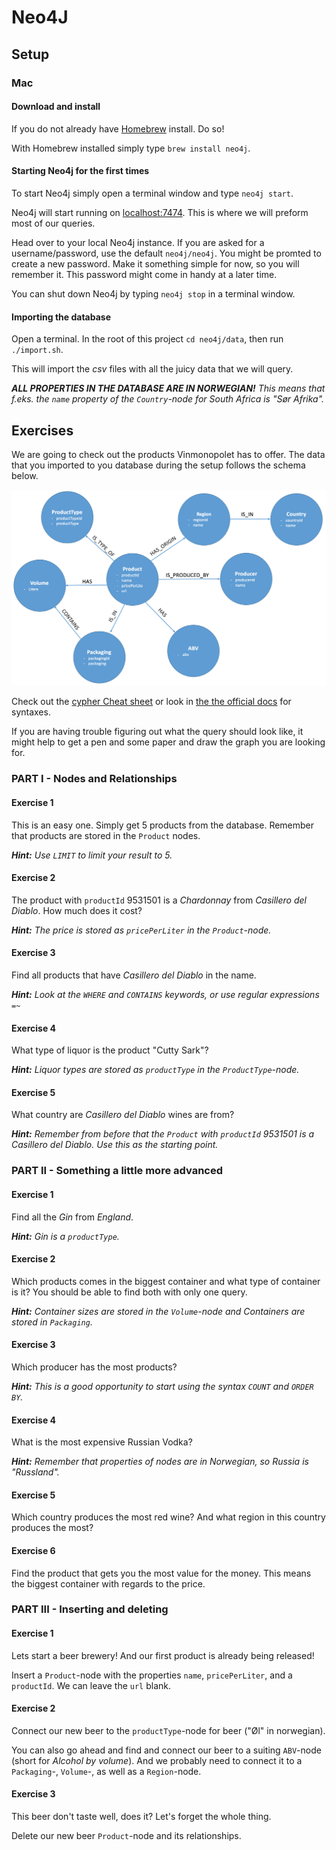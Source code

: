 # Neo4J

## Setup

### Mac

#### Download and install

If you do not already have [Homebrew](http://http://brew.sh/) install. Do so!

With Homebrew installed simply type `brew install neo4j`.

#### Starting Neo4j for the first times

To start Neo4j simply open a terminal window and type `neo4j start`.

Neo4j will start running on [localhost:7474](http://localhost:7474). This is where we will preform most of our queries.

Head over to your local Neo4j instance. If you are asked for a username/password, use the default `neo4j/neo4j`.
You might be promted to create a new password. Make it something simple for now, so you will remember it. This password might come in handy at a later time.

You can shut down Neo4j by typing `neo4j stop` in a terminal window.

#### Importing the database

Open a terminal. In the root of this project `cd neo4j/data`, then run `./import.sh`.

This will import the *csv* files with all the juicy data that we will query.

*__ALL PROPERTIES IN THE DATABASE ARE IN NORWEGIAN!__*
*This means that f.eks. the `name` property of the `Country`-node for South Africa is "Sør Afrika".*

## Exercises

We are going to check out the products Vinmonopolet has to offer.
The data that you imported to you database during the setup follows the schema below.

![Datamodel](exercises/datamodell.png)

Check out the [cypher Cheat sheet](http://neo4j.com/docs/2.1/cypher-refcard/) or look in [the the official docs](http://neo4j.com/docs/stable/cypher-query-lang.html) for syntaxes.

If you are having trouble figuring out what the query should look like, it might help to get a pen and some paper and draw the graph you are looking for.

### PART I - Nodes and Relationships

#### Exercise 1

This is an easy one. Simply get 5 products from the database.
Remember that products are stored in the `Product` nodes.

*__Hint:__ Use `LIMIT` to limit your result to 5.*

#### Exercise 2

The product with `productId` 9531501 is a *Chardonnay* from *Casillero del Diablo*.
How much does it cost?

*__Hint:__ The price is stored as `pricePerLiter` in the `Product`-node.*

#### Exercise 3

Find all products that have *Casillero del Diablo* in the name.

*__Hint:__ Look at the `WHERE` and `CONTAINS` keywords, or use regular expressions `=~`*

#### Exercise 4

What type of liquor is the product "Cutty Sark"?

*__Hint:__ Liquor types are stored as `productType` in the `ProductType`-node.*

#### Exercise 5

What country are *Casillero del Diablo* wines are from?

*__Hint:__ Remember from before that the `Product` with `productId` 9531501 is a Casillero del Diablo. Use this as the starting point.*

### PART II - Something a little more advanced

#### Exercise 1

Find all the *Gin* from *England*.

*__Hint:__ Gin is a `productType`.*

#### Exercise 2

Which products comes in the biggest container and what type of container is it?
You should be able to find both with only one query.

*__Hint:__ Container sizes are stored in the `Volume`-node and Containers are stored in `Packaging`.*

#### Exercise 3

Which producer has the most products?

*__Hint:__ This is a good opportunity to start using the syntax `COUNT` and `ORDER BY`.*

#### Exercise 4

What is the most expensive Russian Vodka?

*__Hint:__ Remember that properties of nodes are in Norwegian, so Russia is "Russland".*

#### Exercise 5

Which country produces the most red wine? And what region in this country produces the most?

#### Exercise 6

Find the product that gets you the most value for the money.
This means the biggest container with regards to the price.

### PART III - Inserting and deleting

#### Exercise 1

Lets start a beer brewery! And our first product is already being released!

Insert a `Product`-node with the properties `name`, `pricePerLiter`, and a `productId`. We can leave the `url` blank.

#### Exercise 2

Connect our new beer to the `productType`-node for beer ("Øl" in norwegian).

You can also go ahead and find and connect our beer to a suiting `ABV`-node (short for *Alcohol by volume*).
And we probably need to connect it to a `Packaging`-, `Volume`-, as well as a `Region`-node.

#### Exercise 3

This beer don't taste well, does it? Let's forget the whole thing.

Delete our new beer `Product`-node and its relationships.
